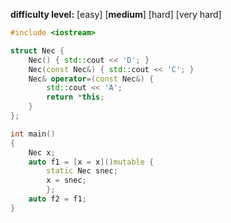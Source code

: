 **difficulty level:** [easy] [**medium**] [hard] [very hard]

```cpp
#include <iostream>

struct Nec {
	Nec() { std::cout << 'D'; }
	Nec(const Nec&) { std::cout << 'C'; }
	Nec& operator=(const Nec&) {
		std::cout << 'A';
		return *this;
	}
};

int main()
{
	Nec x;
	auto f1 = [x = x]()mutable {
		static Nec snec;
		x = snec;
		};
	auto f2 = f1;
}
```
